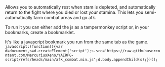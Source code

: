 Allows you to automatically rest when stam is depleted, and automatically return to the fight where you died or lost your stamina. This lets you semi-automatically farm combat areas and go afk.

To run it you can either add the js as a tampermonkey script or, in your bookmarks, create a bookmarklet.

It's like a javascript bookmark you run from the same tab as the game.
```javascript:(function(){var d=document,s=d.createElement('script');s.src='https://raw.githubusercontent.com/MercuriusXeno/YAIRPG-script/refs/heads/main/afk_combat.min.js';d.body.appendChild(s);})();```
